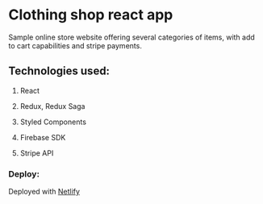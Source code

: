 # Clothing shop react app

Sample online store website offering several categories of items, with add to cart capabilities and stripe payments.

## Technologies used: 

1. React

2. Redux, Redux Saga

3. Styled Components

4. Firebase SDK

5. Stripe API

### Deploy: 

Deployed with [Netlify](https://clothing-shop-project.netlify.app/)

